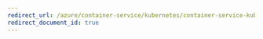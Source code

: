 ```yaml
---
redirect_url: /azure/container-service/kubernetes/container-service-kubernetes-service-principal
redirect_document_id: true
---
```

